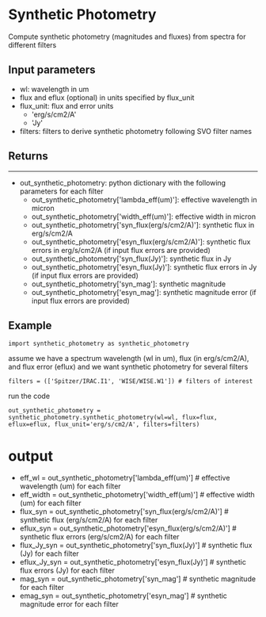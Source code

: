 # Synthetic Photometry
Compute synthetic photometry (magnitudes and fluxes) from spectra for different filters

## Input parameters
* wl: wavelength in um
* flux and eflux (optional) in units specified by flux_unit
* flux_unit: flux and error units
	* 'erg/s/cm2/A'
	* 'Jy'
* filters: filters to derive synthetic photometry following SVO filter names 

## Returns
------
* out_synthetic_photometry: python dictionary with the following parameters for each filter
	* out_synthetic_photometry['lambda_eff(um)']: effective wavelength in micron
	* out_synthetic_photometry['width_eff(um)']: effective width in micron
	* out_synthetic_photometry['syn_flux(erg/s/cm2/A)']: synthetic flux in erg/s/cm2/A
	* out_synthetic_photometry['esyn_flux(erg/s/cm2/A)']: synthetic flux errors in erg/s/cm2/A (if input flux errors are provided)
	* out_synthetic_photometry['syn_flux(Jy)']: synthetic flux in Jy
	* out_synthetic_photometry['esyn_flux(Jy)']: synthetic flux errors in Jy (if input flux errors are provided)
	* out_synthetic_photometry['syn_mag']: synthetic magnitude
	* out_synthetic_photometry['esyn_mag']: synthetic magnitude error (if input flux errors are provided)

## Example
```
import synthetic_photometry as synthetic_photometry
```
assume we have a spectrum wavelength (wl in um), flux (in erg/s/cm2/A), and flux error (eflux) and we want synthetic photometry for several filters
```
filters = (['Spitzer/IRAC.I1', 'WISE/WISE.W1']) # filters of interest
```
run the code
```
out_synthetic_photometry = synthetic_photometry.synthetic_photometry(wl=wl, flux=flux, eflux=eflux, flux_unit='erg/s/cm2/A', filters=filters)
```
# output
* eff_wl = out_synthetic_photometry['lambda_eff(um)'] # effective wavelength (um) for each filter
* eff_width = out_synthetic_photometry['width_eff(um)'] # effective width (um) for each filter
* flux_syn = out_synthetic_photometry['syn_flux(erg/s/cm2/A)'] # synthetic flux (erg/s/cm2/A) for each filter
* eflux_syn = out_synthetic_photometry['esyn_flux(erg/s/cm2/A)'] # synthetic flux errors (erg/s/cm2/A) for each filter
* flux_Jy_syn = out_synthetic_photometry['syn_flux(Jy)'] # synthetic flux (Jy) for each filter
* eflux_Jy_syn = out_synthetic_photometry['esyn_flux(Jy)'] # synthetic flux errors (Jy) for each filter
* mag_syn = out_synthetic_photometry['syn_mag'] # synthetic magnitude for each filter
* emag_syn = out_synthetic_photometry['esyn_mag'] # synthetic magnitude error for each filter
